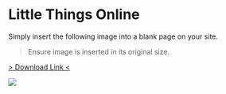 # Little Things Online

Simply insert the following image into a blank page on your site. 

> Ensure image is inserted in its original size.

<a href="/img/landing_pages/Little_things_online.png" download="humm_little_only_banner"> > Download Link < </a>

![](/img/landing_pages/Little_things_online.png)

